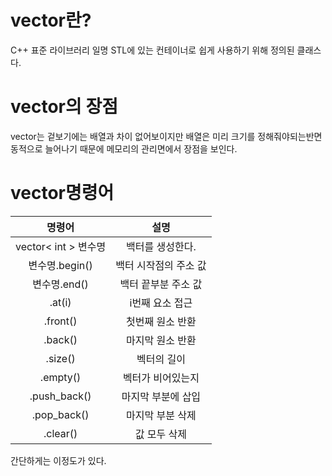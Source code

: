 # vector란?
C++ 표준 라이브러리 일명 STL에 있는 컨테이너로 쉽게 사용하기 위해 정의된 클래스다.

# vector의 장점
vector는 겉보기에는 배열과 차이 없어보이지만 배열은 미리 크기를 정해줘야되는반면 동적으로 늘어나기 때문에 메모리의 관리면에서 장점을 보인다.

# vector명령어
|명령어|설명|
|:---:|:---:|
|vector< int > 변수명| 백터를 생성한다.|
|변수명.begin()| 백터 시작점의 주소 값|
|변수명.end()| 백터 끝부분 주소 값|
|.at(i)|i번째 요소 접근|
|.front()|첫번째 원소 반환|
|.back()|마지막 원소 반환|
|.size()|벡터의 길이|
|.empty()|벡터가 비어있는지|
|.push_back()|마지막 부분에 삽입|
|.pop_back()|마지막 부분 삭제
|.clear()|값 모두 삭제|


간단하게는 이정도가 있다.


